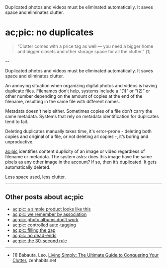 Duplicated photos and videos must be eliminated automatically. It saves space and eliminates clutter.
# ac;pic: no duplicates

> “Clutter comes with a price tag as well — you need a bigger home and bigger closets and other storage space for all the clutter.” [1]

--

Duplicated photos and videos must be eliminated automatically. It saves space and eliminates clutter.

An annoying situation when organizing digital photos and videos is having duplicate files. Filenames don’t help, systems include a “(1)” or “(2)” or other number depending on the amount of copies at the end of the filename, resulting in the same file with different names.

Metadata doesn't help either. Sometimes copies of a file don’t carry the same metadata. Systems that rely on metadata identification for duplicates tend to fail. 

Deleting duplicates manually takes time, it's error-prone - deleting both copies and original of a file, or not deleting all copies -, it’s boring and unproductive.

<a href="https://altocode.nl/pic/" target="_blank">ac;pic</a> identifies content duplicity of an image or video regardless of filename or metadata. The system asks: does this image have the same pixels as any other image in the account? If so, then it’s duplicated. It gets automatically deleted. 

Less space used, less clutter. 

---

## Other posts about ac;pic
- <a href="https://altocode.nl/blog/a-simple-product-looks-like-this" target="_blank">ac;pic: a simple product looks like this</a> 
- <a href="https://altocode.nl/blog/we-remember-by-association" target="_blank">ac;pic: we remember by association</a>
- <a href="https://altocode.nl/blog/photo-albums-dont-work" target="_blank">ac;pic: photo albums don’t work</a>
- <a href="https://altocode.nl/blog/controlled-auto-tagging" target="_blank">ac;pic: controlled auto-tagging</a>
- <a href="https://altocode.nl/blog/filling-the-gap" target="_blank">ac;pic: filling the gap</a>
- <a href="https://altocode.nl/blog/no-dead-ends" target="_blank">ac;pic: no dead-ends</a>
- <a href="https://altocode.nl/blog/the-30-second-rule" target="_blank">ac;pic: the 30-second rule</a>     

---

- [1] Babauta, Leo. <a href="https://zenhabits.net/living-simply-the-ultimate-guide-to-conquering-your-clutter/" target="_blank">Living Simply: The Ultimate Guide to Conquering Your Clutter.</a> zenhabits.net
